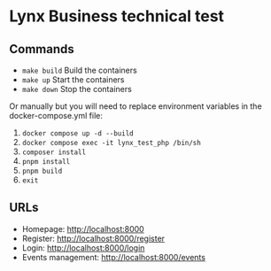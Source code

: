 # Lynx Business technical test

## Commands
- `make build` Build the containers
- `make up` Start the containers
- `make down` Stop the containers

Or manually but you will need to replace environment variables in the docker-compose.yml file:
1. `docker compose up -d --build`
2. `docker compose exec -it lynx_test_php /bin/sh`
3. `composer install`
4. `pnpm install`
5. `pnpm build`
6. `exit`

## URLs
- Homepage: [http://localhost:8000](http://localhost:8000)
- Register: [http://localhost:8000/register](http://localhost:8000/register)
- Login: [http://localhost:8000/login](http://localhost:8000/login)
- Events management: [http://localhost:8000/events](http://localhost:8000/events)
